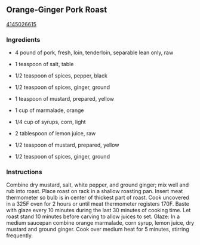 ## Orange-Ginger Pork Roast

[4145026615](http://www.foodgeeks.com/recipes/13979)

### Ingredients

 - 4 pound of pork, fresh, loin, tenderloin, separable lean only, raw

 - 1 teaspoon of salt, table

 - 1/2 teaspoon of spices, pepper, black

 - 1/2 teaspoon of spices, ginger, ground

 - 1 teaspoon of mustard, prepared, yellow

 - 1 cup of marmalade, orange

 - 1/4 cup of syrups, corn, light

 - 2 tablespoon of lemon juice, raw

 - 1/2 teaspoon of mustard, prepared, yellow

 - 1/2 teaspoon of spices, ginger, ground

### Instructions

Combine dry mustard, salt, white pepper, and ground ginger; mix well and rub into roast. Place roast on rack in a shallow roasting pan. Insert meat thermometer so bulb is in center of thickest part of roast. Cook uncovered in a 325F oven for 2 hours or until meat thermometer registers 170F. Baste with glaze every 10 minutes during the last 30 minutes of cooking time. Let roast stand 10 minutes before carving to allow juices to set. Glaze: In a medium saucepan combine orange marmalade, corn syrup, lemon juice, dry mustard and ground ginger. Cook over medium heat for 5 minutes, stirring frequently.